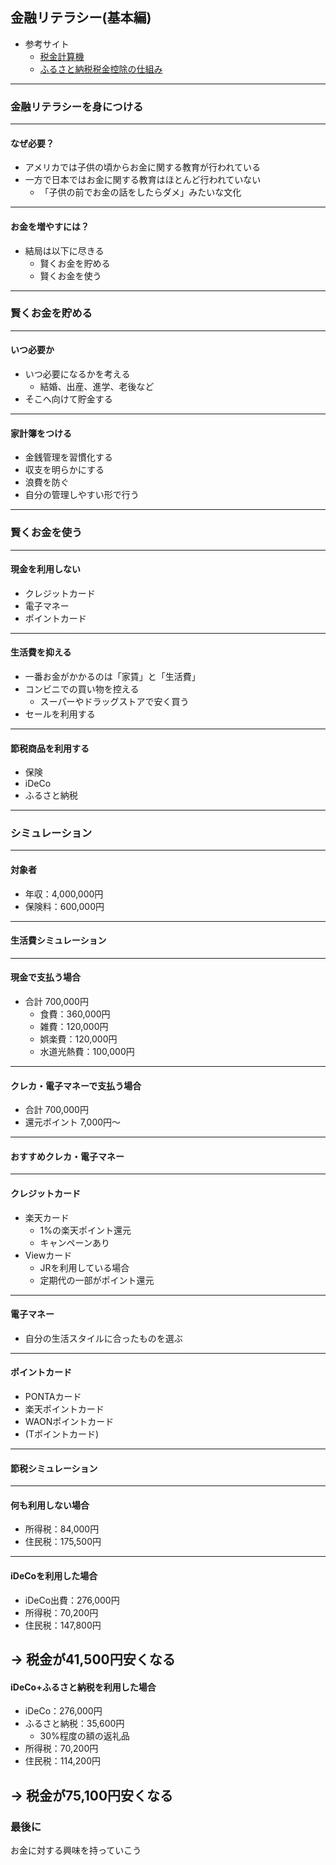## 金融リテラシー(基本編)
- 参考サイト
  - [税金計算機](http://www.zeikin5.com/calc/)
  - [ふるさと納税税金控除の仕組み](https://furusatonouzei.yahoo.co.jp/guide/deducting/)
---
### 金融リテラシーを身につける
---
#### なぜ必要？
- アメリカでは子供の頃からお金に関する教育が行われている
- 一方で日本ではお金に関する教育はほとんど行われていない
  - 「子供の前でお金の話をしたらダメ」みたいな文化
---
#### お金を増やすには？
- 結局は以下に尽きる
  - 賢くお金を貯める
  - 賢くお金を使う
---
### 賢くお金を貯める
---
#### いつ必要か
- いつ必要になるかを考える
  - 結婚、出産、進学、老後など
- そこへ向けて貯金する
---
#### 家計簿をつける
- 金銭管理を習慣化する
- 収支を明らかにする
- 浪費を防ぐ
- 自分の管理しやすい形で行う
---
### 賢くお金を使う
---
#### 現金を利用しない
- クレジットカード
- 電子マネー
- ポイントカード
---
#### 生活費を抑える
- 一番お金がかかるのは「家賃」と「生活費」
- コンビニでの買い物を控える
  - スーパーやドラッグストアで安く買う
- セールを利用する
---
#### 節税商品を利用する
- 保険
- iDeCo
- ふるさと納税
---
### シミュレーション
---
#### 対象者
- 年収：4,000,000円
- 保険料：600,000円
---
#### 生活費シミュレーション
---
#### 現金で支払う場合
- 合計 700,000円
  - 食費：360,000円
  - 雑費：120,000円
  - 娯楽費：120,000円
  - 水道光熱費：100,000円
---
#### クレカ・電子マネーで支払う場合
- 合計 700,000円
- 還元ポイント 7,000円～
---
#### おすすめクレカ・電子マネー
---
#### クレジットカード
- 楽天カード
  - 1%の楽天ポイント還元
  - キャンペーンあり
- Viewカード
  - JRを利用している場合
  - 定期代の一部がポイント還元
---
#### 電子マネー
- 自分の生活スタイルに合ったものを選ぶ
---
#### ポイントカード
- PONTAカード
- 楽天ポイントカード
- WAONポイントカード
- (Tポイントカード)
---
#### 節税シミュレーション
---
#### 何も利用しない場合
- 所得税：84,000円
- 住民税：175,500円
---
#### iDeCoを利用した場合
- iDeCo出費：276,000円
- 所得税：70,200円
- 住民税：147,800円

→ 税金が41,500円安くなる
---
#### iDeCo+ふるさと納税を利用した場合
- iDeCo：276,000円
- ふるさと納税：35,600円
  - 30%程度の額の返礼品
- 所得税：70,200円
- 住民税：114,200円

→ 税金が75,100円安くなる
---
### 最後に
お金に対する興味を持っていこう
